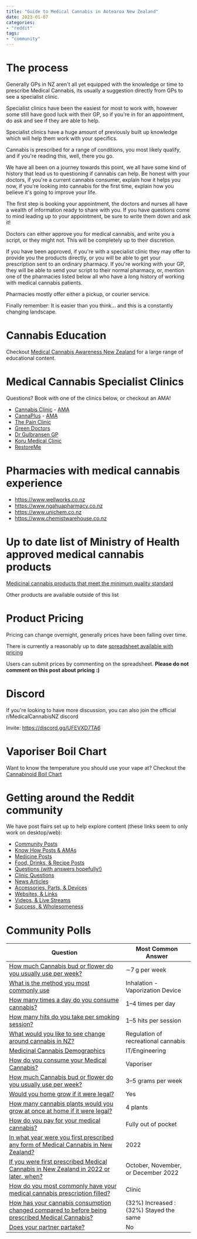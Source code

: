 ```yaml
---
title: "Guide to Medical Cannabis in Aotearoa New Zealand"
date: 2023-01-07
categories:
- "reddit"
tags:
- "community"
---
```


# The process

Generally GPs in NZ aren't all yet equipped with the knowledge or time to prescribe Medical Cannabis, its usually a suggestion directly from GPs to see a specialist clinic.

Specialist clinics have been the easiest for most to work with, however some still have good luck with their GP, so if you're in for an appointment, do ask and see if they are able to help.

Specialist clinics have a huge amount of previously built up knowledge which will help them work with your specifics.

Cannabis is prescribed for a range of conditions, you most likely qualify, and if you're reading this, well, there you go.

We have all been on a journey towards this point, we all have some kind of history that lead us to questioning if cannabis can help. Be honest with your doctors, if you're a current cannabis consumer, explain how it helps you now, if you're looking into cannabis for the first time, explain how you believe it's going to improve your life.

The first step is booking your appointment, the doctors and nurses all have a wealth of information ready to share with you. If you have questions come to mind leading up to your appointment, be sure to write them down and ask it!

Doctors can either approve you for medical cannabis, and write you a script, or they might not. This will be completely up to their discretion.

If you have been approved, if you're with a specialist clinic they may offer to provide you the products directly, or you will be able to get your prescription sent to an ordinary pharmacy. If you're working with your GP, they will be able to send your script to their normal pharmacy, or, mention one of the pharmacies listed below all who have a long history of working with medical cannabis patients.

Pharmacies mostly offer either a pickup, or courier service.

Finally remember: It is easier than you think... and this is a constantly changing landscape.

# Cannabis Education

Checkout [Medical Cannabis Awareness New Zealand](https://mcanz.org.nz) for a large range of educational content.

# Medical Cannabis Specialist Clinics

Questions? Book with one of the clinics below, or checkout an AMA!

- [Cannabis Clinic](https://cannabisclinic.co.nz/) - [AMA](https://www.reddit.com/r/MedicalCannabisNZ/comments/11marn3/ama_i_am_dr_clare_halford_from_cannabis_clinic_a/)
- [CannaPlus](https://cannaplus.co.nz/) - [AMA](https://www.reddit.com/r/MedicalCannabisNZ/comments/zs5zoe/ama_i_am_dr_afraz_adam_from_cannaplus_a_medical/)
- [The Pain Clinic](https://thepainclinic.co.nz/)
- [Green Doctors](https://greendoctors.co.nz/)
- [Dr Gulbransen GP](https://www.cannabiscare.nz/)
- [Koru Medical Clinic](https://korumedical.co.nz)
- [RestoreMe](https://www.restoremeclinic.co.nz/)

# Pharmacies with medical cannabis experience

- https://www.wellworks.co.nz
- https://www.ngahuapharmacy.co.nz
- https://www.unichem.co.nz
- https://www.chemistwarehouse.co.nz

# Up to date list of Ministry of Health approved medical cannabis products

[Medicinal cannabis products that meet the minimum quality standard](https://www.health.govt.nz/our-work/regulation-health-and-disability-system/medicinal-cannabis-agency/medicinal-cannabis-agency-information-health-professionals/medicinal-cannabis-products-meet-minimum-quality-standard)

Other products are available outside of this list

# Product Pricing

Pricing can change overnight, generally prices have been falling over time.

There is currently a reasonably up to date [spreadsheet available with pricing](https://docs.google.com/spreadsheets/d/1rXMYOe_Yz1h7sct5DZfPC4cHH8h8IQsej_zSuXWYMMM/edit?usp=sharing)

Users can submit prices by commenting on the spreadsheet. **Please do not comment on this post about pricing :)**

# Discord

If you're looking to have more discussion, you can also join the official r/MedicalCannabisNZ discord

Invite: https://discord.gg/UFEVXD7TA6

# Vaporiser Boil Chart

Want to know the temperature you should use your vape at? Checkout the [Cannabinoid Boil Chart](https://www.reddit.com/r/MedicalCannabisNZ/comments/zm03kz/cannabinoid_boil_chart_redrawn/)

# Getting around the Reddit community

We have post flairs set up to help explore content (these links seem to only work on desktop/web):

- [Community Posts](https://www.reddit.com/r/MedicalCannabisNZ/?f=flair_name%3A%22Community%22)
- [Know How Posts & AMAs](https://www.reddit.com/r/MedicalCannabisNZ/?f=flair_name%3A%22Knowledge%22)
- [Medicine Posts](https://www.reddit.com/r/MedicalCannabisNZ/?f=flair_name%3A%22Medicine%20Related%22)
- [Food, Drinks, & Recipe Posts](https://www.reddit.com/r/MedicalCannabisNZ/?f=flair_name%3A%22Recipe%22)
- [Questions (with answers hopefully!)](https://www.reddit.com/r/MedicalCannabisNZ/?f=flair_name%3A%22Question%22)
- [Clinic Questions](https://www.reddit.com/r/MedicalCannabisNZ/?f=flair_name%3A%22Clinic%20Related%22)
- [News Articles](https://www.reddit.com/r/MedicalCannabisNZ/?f=flair_name%3A%22News%22)
- [Accessories, Parts, & Devices](https://www.reddit.com/r/MedicalCannabisNZ/?f=flair_name%3A%22Accessory%20Related%22)
- [Websites, & Links](https://www.reddit.com/r/MedicalCannabisNZ/?f=flair_name%3A%22Website%22)
- [Videos, & Live Streams](https://www.reddit.com/r/MedicalCannabisNZ/?f=flair_name%3A%22Video%22)
- [Success, & Wholesomeness](https://www.reddit.com/r/MedicalCannabisNZ/?f=flair_name%3A%22Success%22)

# Community Polls
| Question | Most Common Answer |
|----------|--------------------|
| [How much Cannabis bud or flower do you usually use per week?](https://www.reddit.com/r/MedicalCannabisNZ/comments/xlwar5/how_much_cannabis_bud_or_flower_do_you_usually/) | ∼7 g per week |
| [What is the method you most commonly use](https://www.reddit.com/r/MedicalCannabisNZ/comments/xryg39/what_is_the_method_you_most_commonly_use/) |Inhalation - Vaporization Device |
| [How many times a day do you consume cannabis?](https://www.reddit.com/r/MedicalCannabisNZ/comments/xxw299/how_many_times_a_day_do_you_consume_cannabis/) |1–4 times per day |
| [How many hits do you take per smoking session?](https://www.reddit.com/r/MedicalCannabisNZ/comments/y3qs7t/how_many_hits_do_you_take_per_smoking_session/) |1–5 hits per session |
| [What would you like to see change around cannabis in NZ?](https://www.reddit.com/r/MedicalCannabisNZ/comments/yqctam/what_would_you_like_to_see_change_around_cannabis/) |Regulation of recreational cannabis |
| [Medicinal Cannabis Demographics](https://www.reddit.com/r/MedicalCannabisNZ/comments/yj2rld/medicinal_cannabis_demographics_2/) |IT/Engineering|
| [How do you consume your Medical Cannabis?](https://www.reddit.com/r/MedicalCannabisNZ/comments/z2b87d/how_do_you_consume_your_medical_cannabis/) |Vaporiser |
| [How much Cannabis bud or flower do you usually use per week?](https://www.reddit.com/r/MedicalCannabisNZ/comments/1079ffl/how_much_cannabis_bud_or_flower_do_you_usually/) |3–5 grams per week |
| [Would you home grow if it were legal?](https://www.reddit.com/r/MedicalCannabisNZ/comments/10k01hu/would_you_home_grow_if_it_were_legal/) |Yes |
| [How many cannabis plants would you grow at once at home if it were legal?](https://www.reddit.com/r/MedicalCannabisNZ/comments/10k03k9/how_many_cannabis_plants_would_you_grow_at_once/) |4 plants |
| [How do you pay for your medical cannabis?](https://www.reddit.com/r/MedicalCannabisNZ/comments/10k058r/how_do_you_pay_for_your_medical_cannabis/) |Fully out of pocket |
| [In what year were you first prescribed any form of Medical Cannabis in New Zealand?](https://www.reddit.com/r/MedicalCannabisNZ/comments/10puvo6/in_what_year_were_you_first_prescribed_any_form/) |2022|
| [If you were first prescribed Medical Cannabis in New Zealand in 2022 or later, when?](https://www.reddit.com/r/MedicalCannabisNZ/comments/10pv0aq/if_you_were_first_prescribed_medical_cannabis_in/) |October, November, or December 2022|
| [How do you most commonly have your medical cannabis prescription filled?](https://www.reddit.com/r/MedicalCannabisNZ/comments/10pwjbw/how_do_you_most_commonly_have_your_medical/) |Clinic|
| [How has your cannabis consumption changed compared to before being prescribed Medical Cannabis?](https://www.reddit.com/r/MedicalCannabisNZ/comments/10qq7wx/how_has_your_cannabis_consumption_changed/)|(32%) Increased : (32%) Stayed the same|
| [Does your partner partake?](https://www.reddit.com/r/MedicalCannabisNZ/comments/10ss8sy/does_your_partner_partake/) |No|